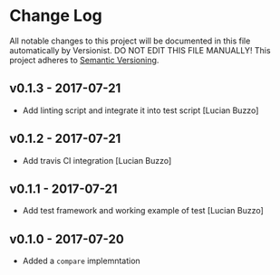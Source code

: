 # Change Log

All notable changes to this project will be documented in this file
automatically by Versionist. DO NOT EDIT THIS FILE MANUALLY!
This project adheres to [Semantic Versioning](http://semver.org/).

## v0.1.3 - 2017-07-21

* Add linting script and integrate it into test script [Lucian Buzzo]

## v0.1.2 - 2017-07-21

* Add travis CI integration [Lucian Buzzo]

## v0.1.1 - 2017-07-21

* Add test framework and working example of test [Lucian Buzzo]

## v0.1.0 - 2017-07-20

* Added a `compare` implemntation
